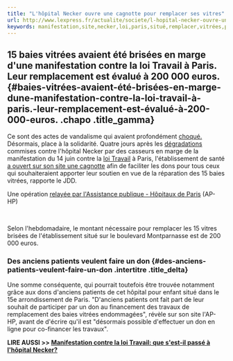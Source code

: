 ```yaml
---
title: "L'hôpital Necker ouvre une cagnotte pour remplacer ses vitres"
url: http://www.lexpress.fr/actualite/societe/l-hopital-necker-ouvre-une-cagnotte-pour-remplacer-ses-vitres_1803822.html
keywords: manifestation,site,necker,loi,paris,situé,remplacer,vitrées,patients,15,baies,ouvre,cagnotte,travail,lhôpital,vitres
---
```

15 baies vitrées avaient été brisées en marge d\'une manifestation contre la loi Travail à Paris. Leur remplacement est évalué à 200 000 euros. {#baies-vitrées-avaient-été-brisées-en-marge-dune-manifestation-contre-la-loi-travail-à-paris.-leur-remplacement-est-évalué-à-200-000-euros. .chapo .title_gamma}
-----------------------------------------------------------------------------------------------------------------------------------------------

Ce sont des actes de vandalisme qui avaient profondément [choqué.](//www.lexpress.fr/actualite/politique/valls-en-visite-a-l-hopital-necker-c-est-un-signal-d-alarme-pour-notre-societe_1802428.html) Désormais, place à la solidarité. Quatre jours après les [dégradations](//www.lexpress.fr/actualite/societe/loi-travail-l-hopital-necker-degrade-a-paris-une-attaque-insupportable_1802237.html) commises contre l\'hôpital Necker par des casseurs en marge de la manifestation du 14 juin contre la [loi Travail](//www.lexpress.fr/actualite/societe/les-manifestations-et-l-opposition-contre-la-loi-travail_1790940.html) à Paris, l\'établissement de santé [a ouvert sur son site une cagnotte](https://hopital-necker.iraiser.eu/baies-vitrees/~mon-don/) afin de faciliter les dons pour tous ceux qui souhaiteraient apporter leur soutien en vue de la réparation des 15 baies vitrées, rapporte le JDD. 

Une opération [relayée par l\'Assistance publique - Hôpitaux de Paris](http://www.aphp.fr/actualite/vandalisme-necker-appel-aux-dons) (AP-HP)  

 

Selon l\'hebdomadaire, le montant nécessaire pour remplacer les 15 vitres brisées de l\'établissement situé sur le boulevard Montparnasse est de 200 000 euros.  

### Des anciens patients veulent faire un don {#des-anciens-patients-veulent-faire-un-don .intertitre .title_delta}

Une somme conséquente, qui pourrait toutefois être trouvée notamment grâce aux dons d\'anciens patients de cet hôpital pour enfant situé dans le 15e arrondissement de Paris. \"D\'anciens patients ont fait part de leur souhait de participer par un don au financement des travaux de remplacement des baies vitrées endommagées\", révèle sur son site l\'AP-HP, avant de d\'écrire qu\'il est \"désormais possible d\'effectuer un don en ligne pour co-financer les travaux\".  

**LIRE AUSSI \>\> [Manifestation contre la loi Travail: que s\'est-il passé à l\'hôpital Necker?](//www.lexpress.fr/actualite/societe/manifestation-contre-la-loi-travail-que-s-est-il-passe-a-l-hopital-necker_1802451.html)** 
